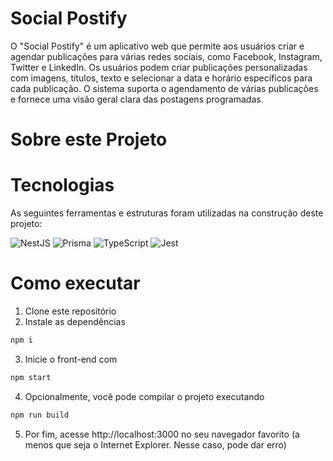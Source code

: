 # Social Postify

O "Social Postify" é um aplicativo web que permite aos usuários criar e agendar publicações para várias redes sociais, como Facebook, Instagram, Twitter e LinkedIn. Os usuários podem criar publicações personalizadas com imagens, títulos, texto e selecionar a data e horário específicos para cada publicação. O sistema suporta o agendamento de várias publicações e fornece uma visão geral clara das postagens programadas.

# Sobre este Projeto

# Tecnologias

As seguintes ferramentas e estruturas foram utilizadas na construção deste projeto:

![NestJS](https://img.shields.io/badge/nestjs-%23E0234E.svg?style=for-the-badge&logo=nestjs&logoColor=white)
![Prisma](https://img.shields.io/badge/Prisma-3982CE?style=for-the-badge&logo=Prisma&logoColor=white)
![TypeScript](https://img.shields.io/badge/typescript-%23007ACC.svg?style=for-the-badge&logo=typescript&logoColor=white)
![Jest](https://img.shields.io/badge/-jest-%23C21325?style=for-the-badge&logo=jest&logoColor=white)

# Como executar

1. Clone este repositório
2. Instale as dependências
```bash
npm i
```
3. Inicie o front-end com
```bash
npm start
```
4. Opcionalmente, você pode compilar o projeto executando
```bash
npm run build
```
5. Por fim, acesse http://localhost:3000 no seu navegador favorito (a menos que seja o Internet Explorer. Nesse caso, pode dar erro)
